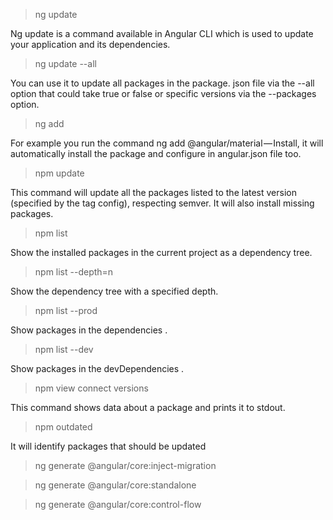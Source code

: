 > ng update

Ng update is a command available in Angular CLI which is used to update your application and its dependencies.

> ng update --all

You can use it to update all packages in the package. json file via the --all option that could take true or false or specific versions via the --packages option.

> ng add

For example you run the command ng add @angular/material — Install, it will automatically install the package and configure in angular.json file too.

> npm update

This command will update all the packages listed to the latest version (specified by the tag config), respecting semver. It will also install missing packages.

> npm list

Show the installed packages in the current project as a dependency tree.

> npm list --depth=n

Show the dependency tree with a specified depth.

> npm list --prod

Show packages in the dependencies .

> npm list --dev

Show packages in the devDependencies .

> npm view connect versions

This command shows data about a package and prints it to stdout.

> npm outdated

It will identify packages that should be updated

> ng generate @angular/core:inject-migration

> ng generate @angular/core:standalone

> ng generate @angular/core:control-flow
